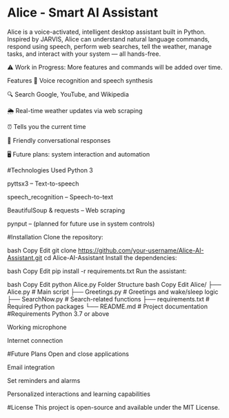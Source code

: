 # Alice - Smart AI Assistant

Alice is a voice-activated, intelligent desktop assistant built in Python. Inspired by JARVIS, Alice can understand natural language commands, respond using speech, perform web searches, tell the weather, manage tasks, and interact with your system — all hands-free.

⚠️ Work in Progress: More features and commands will be added over time.

Features
🎤 Voice recognition and speech synthesis

🔍 Search Google, YouTube, and Wikipedia

🌦️ Real-time weather updates via web scraping

⏰ Tells you the current time

💬 Friendly conversational responses

🖥️ Future plans: system interaction and automation

#Technologies Used
Python 3

pyttsx3 – Text-to-speech

speech_recognition – Speech-to-text

BeautifulSoup & requests – Web scraping

pynput – (planned for future use in system controls)

#Installation
Clone the repository:

bash
Copy
Edit
git clone https://github.com/your-username/Alice-AI-Assistant.git
cd Alice-AI-Assistant
Install the dependencies:

bash
Copy
Edit
pip install -r requirements.txt
Run the assistant:

bash
Copy
Edit
python Alice.py
Folder Structure
bash
Copy
Edit
Alice/
├── Alice.py                 # Main script
├── Greetings.py             # Greetings and wake/sleep logic
├── SearchNow.py             # Search-related functions
├── requirements.txt         # Required Python packages
└── README.md                # Project documentation
#Requirements
Python 3.7 or above

Working microphone

Internet connection

#Future Plans
Open and close applications

Email integration

Set reminders and alarms

Personalized interactions and learning capabilities

#License
This project is open-source and available under the MIT License.


 
